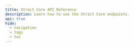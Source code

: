 ```yaml
---
title: Xtract Core API Reference
description: Learn how to use the Xtract Core endpoints.
api: true
hide:
  - navigation
  - tags
  - toc
---
```


<style>
  .md-typeset h1,
  .md-content__button {
    display: none;
  }
</style>

<swagger-ui src="swagger.json"/>
